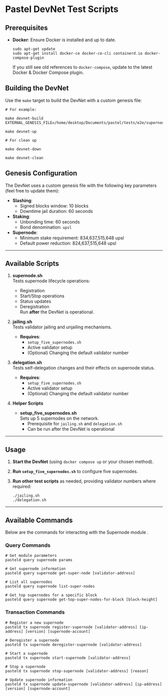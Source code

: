 # Pastel DevNet Test Scripts

## Prerequisites

- **Docker**: Ensure Docker is installed and up to date.  

      sudo apt-get update
      sudo apt-get install docker-ce docker-ce-cli containerd.io docker-compose-plugin

  
  If you still see old references to `docker-compose`, update to the latest Docker & Docker Compose plugin.

## Building the DevNet

Use the `make` target to build the DevNet with a custom genesis file:

    # For example:

    make devnet-build EXTERNAL_GENESIS_FILE=/home/desktop/Documents/pastel/tests/e2e/supernode/test_genesis_supernode.json

    make devnet-up

    # For clean up

    make devnet-down

    make devnet-clean



## Genesis Configuration

The DevNet uses a custom genesis file with the following key parameters (feel free to update them): 

- **Slashing**:
  - Signed blocks window: 10 blocks
  - Downtime jail duration: 60 seconds
- **Staking**:
  - Unbonding time: 60 seconds
  - Bond denomination: `upsl`
- **Supernode**:
  - Minimum stake requirement: 834,637,515,648 upsl
  - Default power reduction: 824,637,515,648 upsl 

---

## Available Scripts

1. **supernode.sh**  
   Tests supernode lifecycle operations:
   - Registration
   - Start/Stop operations
   - Status updates
   - Deregistration  
   Run **after** the DevNet is operational.

2. **jailing.sh**  
   Tests validator jailing and unjailing mechanisms.
   - **Requires**:
     - `setup_five_supernodes.sh`
     - Active validator setup
     - (Optional) Changing the default validator number

3. **delegation.sh**  
   Tests self-delegation changes and their effects on supernode status.
   - **Requires**:
     - `setup_five_supernodes.sh`
     - Active validator setup
     - (Optional) Changing the default validator number

4. **Helper Scripts**  
   - **setup_five_supernodes.sh**  
     Sets up 5 supernodes on the network.
     - Prerequisite for `jailing.sh` and `delegation.sh`
     - Can be run after the DevNet is operational

---

## Usage

1. **Start the DevNet** (using `docker compose up` or your chosen method).
2. **Run `setup_five_supernodes.sh`** to configure five supernodes.
3. **Run other test scripts** as needed, providing validator numbers where required:
   
       ./jailing.sh    
       ./delegation.sh 

---

## Available Commands

Below are the commands for interacting with the Supernode module .

### Query Commands

    # Get module parameters
    pasteld query supernode params

    # Get supernode information
    pasteld query supernode get-super-node [validator-address]

    # List all supernodes
    pasteld query supernode list-super-nodes

    # Get top supernodes for a specific block
    pasteld query supernode get-top-super-nodes-for-block [block-height]

### Transaction Commands

    # Register a new supernode
    pasteld tx supernode register-supernode [validator-address] [ip-address] [version] [supernode-account]

    # Deregister a supernode
    pasteld tx supernode deregister-supernode [validator-address]

    # Start a supernode
    pasteld tx supernode start-supernode [validator-address]

    # Stop a supernode
    pasteld tx supernode stop-supernode [validator-address] [reason]

    # Update supernode information
    pasteld tx supernode update-supernode [validator-address] [ip-address] [version] [supernode-account]


